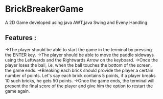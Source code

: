 # BrickBreakerGame
A 2D Game developed using java AWT,java Swing and Eveny Handling
## Features :
->The  player should be able to start the game in the terminal by pressing the ENTER key.
->The player should be able to move the paddle sideways using the Leftwards and the Rightwards Arrow on the keyboard.
->Once the player loses the ball, i.e. when the ball touches the bottom of the screen, the game ends.
->Breaking each brick should provide the player a certain number of points. Let's say each brick contains 5 points, if a player breaks 10 such bricks, he gets 50 points.
->Once the game ends, the terminal will present the final score of the player and give him the option to restart the game again.
